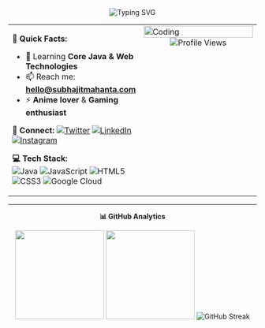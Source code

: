 <div align="center">
  <img src="https://readme-typing-svg.demolab.com?font=Fira+Code&size=32&duration=2800&pause=2000&color=F7931E&center=true&vCenter=true&width=600&lines=Hi+%F0%9F%91%8B%2C+I'm+Subhajit+Mahanta;Full+Stack+Developer+%F0%9F%9A%80;From+India+%F0%9F%87%8E%F0%9F%87%B3" alt="Typing SVG" />
</div>

<table>
<tr>
<td width="50%" valign="top">

**🚀 Quick Facts:**
- 🌱 Learning **Core Java & Web Technologies**
- 📫 Reach me: **hello@subhajitmahanta.com**  
- ⚡ **Anime lover** & **Gaming enthusiast**

**🔗 Connect:** 
[![Twitter](https://img.shields.io/badge/-Twitter-1DA1F2?style=flat-square&logo=twitter&logoColor=white)](https://twitter.com/the_morning_guy)
[![LinkedIn](https://img.shields.io/badge/-LinkedIn-0077B5?style=flat-square&logo=linkedin&logoColor=white)](https://www.linkedin.com/in/subhajitmahanta/)
[![Instagram](https://img.shields.io/badge/-Instagram-E4405F?style=flat-square&logo=instagram&logoColor=white)](https://instagram.com/subhajitmahanta_)

**💻 Tech Stack:**  
![Java](https://img.shields.io/badge/-Java-ED8B00?style=flat-square&logo=java&logoColor=white)
![JavaScript](https://img.shields.io/badge/-JavaScript-F7DF1E?style=flat-square&logo=javascript&logoColor=black)
![HTML5](https://img.shields.io/badge/-HTML5-E34F26?style=flat-square&logo=html5&logoColor=white)
![CSS3](https://img.shields.io/badge/-CSS3-1572B6?style=flat-square&logo=css3&logoColor=white)
![Google Cloud](https://img.shields.io/badge/-Google%20Cloud-4285F4?style=flat-square&logo=google-cloud&logoColor=white)

</td>
<td width="50%" valign="top">

<img src="https://media.giphy.com/media/qgQUggAC3Pfv687qPC/giphy.gif" width="100%" alt="Coding"/>

<div align="center">
  <img src="https://komarev.com/ghpvc/?username=subhajit-mahanta&color=blueviolet&style=flat-square" alt="Profile Views"/>
</div>

</td>
</tr>
</table>

---

<div align="center">
  
**📊 GitHub Analytics**

<img height="180em" src="https://github-readme-stats.vercel.app/api?username=subhajit-mahanta&show_icons=true&theme=radical&include_all_commits=true&count_private=true&hide_border=true"/>
<img height="180em" src="https://github-readme-stats.vercel.app/api/top-langs/?username=subhajit-mahanta&layout=compact&theme=radical&hide_border=true"/>

<img src="https://github-readme-streak-stats.herokuapp.com/?user=subhajit-mahanta&theme=radical&hide_border=true" alt="GitHub Streak"/>

</div>
